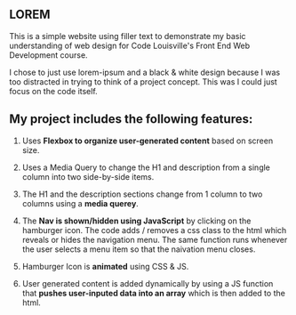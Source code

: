 ## LOREM

This is a simple website using filler text to demonstrate my basic understanding of web design for Code Louisville's Front End Web Development course.

I chose to just use lorem-ipsum and a black & white design because I was too distracted in trying to think of a project concept. This was I could just focus on the code itself.

## My project includes the following features:

1. Uses **Flexbox to organize user-generated content** based on screen size.

2. Uses a Media Query to change the H1 and description from a single column into two side-by-side items.

3. The H1 and the description sections change from 1 column to two columns using a **media querey**.

4. The **Nav is shown/hidden using JavaScript** by clicking on the hamburger icon. The code adds / removes a css class to the html which reveals or hides the navigation menu. The same function runs whenever the user selects a menu item so that the naivation menu closes.

5. Hamburger Icon is **animated** using CSS & JS.

6. User generated content is added dynamically by using a JS function that **pushes user-inputed data into an array** which is then added to the html.
